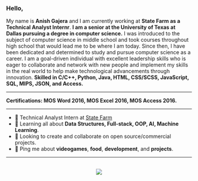 ### Hello,
My name is **Anish Gajera** and I am currently working at **State Farm as a Technical Analyst Internr**. **I am a senior at the University of Texas at Dallas pursuing a degree in computer science.** I was introduced to the subject of computer science in middle school and took courses throughout high school that would lead me to be where I am today. Since then, I have been dedicated and determined to study and pursue computer science as a career. I am a goal-driven individual with excellent leadership skills who is eager to collaborate and network with new people and implement my skills in the real world to help make technological advancements through innovation. **Skilled in C/C++, Python, Java, HTML, CSS/SCSS, JavaScript, SQL, MIPS, JSON, and Access.**
** **
**Certifications: MOS Word 2016, MOS Excel 2016, MOS Access 2016.**

---
- 🚀 Technical Analyst Intern at [State Farm]()
- 📖 Learning all about **Data Structures, Full-stack, OOP, AI, Machine Learning**.
- 🤝 Looking to create and collaborate on open source/commercial projects.
- 💬 Ping me about **videogames**, **food**, **development**, and **projects**.

---
<p align="center"><br />
  <a href="https://www.linkedin.com/in/anishgajera/">
    <img src="https://img.shields.io/badge/LinkedIn-anishgajera-2867B2">
</p>
